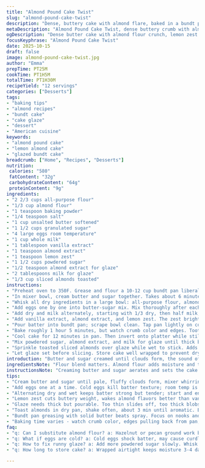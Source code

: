 ```yaml
---
title: "Almond Pound Cake Twist"
slug: "almond-pound-cake-twist"
description: "Dense, buttery cake with almond flare, baked in a bundt pan. Uses a mix of flour and almond flour for texture twist. Vanilla swapped with lemon zest for bright lift. Sugar slightly cut down to balance fats. Alternating wet/dry ingredients builds batter strength. Almond glaze with a hint of citrus, topped with toasted almonds. Watch crumb color and toothpick test for doneness. Greasing pan smartly prevents sticky nightmare. Notes on handling flour types and egg temperature. Glaze consistency crucial for right drip. Baking times flex depending on oven hot spots. A touch of salt sharpens sweetness. Not too sweet, not bland. A cake with soul and character."
metaDescription: "Almond Pound Cake Twist, dense buttery crumb with almond crunch, lemon zest brightens, toasted almond glaze seals rich buttery flavor for 12 servings."
ogDescription: "Dense butter cake with almond flour crunch, lemon zest zing, almond glaze topped with toasted nuts. Watch crumb, bake right, glaze thick for best drip."
focusKeyphrase: "Almond Pound Cake Twist"
date: 2025-10-15
draft: false
image: almond-pound-cake-twist.jpg
author: "Emma"
prepTime: PT25M
cookTime: PT1H5M
totalTime: PT1H30M
recipeYield: "12 servings"
categories: ["Desserts"]
tags:
- "baking tips"
- "almond recipes"
- "bundt cake"
- "cake glaze"
- "dessert"
- "American cuisine"
keywords:
- "almond pound cake"
- "lemon almond cake"
- "glazed bundt cake"
breadcrumb: ["Home", "Recipes", "Desserts"]
nutrition: 
 calories: "580"
 fatContent: "32g"
 carbohydrateContent: "64g"
 proteinContent: "9g"
ingredients:
- "2 2/3 cups all-purpose flour"
- "1/3 cup almond flour"
- "1 teaspoon baking powder"
- "1/4 teaspoon salt"
- "1 cup unsalted butter softened"
- "1 1/2 cups granulated sugar"
- "4 large eggs room temperature"
- "1 cup whole milk"
- "1 tablespoon vanilla extract"
- "1 teaspoon almond extract"
- "1 teaspoon lemon zest"
- "1 1/2 cups powdered sugar"
- "1/2 teaspoon almond extract for glaze"
- "2 tablespoons milk for glaze"
- "1/3 cup sliced almonds toasted"
instructions:
- "Preheat oven to 350F. Grease and flour a 10-12 cup bundt pan liberally. Flour makes release easier; don't skip."
- "In mixer bowl, cream butter and sugar together. Takes about 6 minutes until pale and fluffy. Important to trap air here, so patience."
- "Whisk all dry ingredients in a large bowl: all-purpose flour, almond flour, baking powder, salt. Almond flour adds subtle crunch and depth."
- "Add eggs one by one into butter-sugar mix. Mix thoroughly after each. Scrape bowl sides often, batter loves equal exposure."
- "Add dry and milk alternately, starting with 1/3 dry, then half milk, 1/3 dry, rest of milk, remaining dry. Mix gently but thoroughly after each addition."
- "Add vanilla extract, almond extract, and lemon zest. The zest brightens almond flavor, cutting weight of fats."
- "Pour batter into bundt pan; scrape bowl clean. Tap pan lightly on counter to pop air bubbles and level batter."
- "Bake roughly 1 hour 5 minutes, but watch crumb color and edges. Toothpick inserted in center should emerge nearly clean, few moist crumbs okay. Oven temps vary; don't trust timer blindly."
- "Cool cake for 12 minutes in pan. Then invert onto platter while still warm but not hot. The release is easier at this stage."
- "Mix powdered sugar, almond extract, and milk for glaze until thick but pourable. Drizzle over cooled cake. Too thin will run off, too thick won’t spread."
- "Sprinkle toasted sliced almonds over glaze while wet to stick. Adds crunch and nutty aroma. Toast almonds in dry skillet until fragrant, about 3 minutes, shake pan often."
- "Let glaze set before slicing. Store cake well wrapped to prevent drying."
introduction: "Butter and sugar creamed until clouds form, the sound of mixer whirring, beats measured. Flour not just flour - pure all-purpose, bolstered with almond flour's nuttiness, because bland cake is just sad. Eggs, cold from fridge, beaten in one at a time - patience or dense disaster. Milk watering it down? No, it blooms the batter's strength. Lemon zest, a spark against the shy almond extract - learned this from botching vanilla-only versions. Glaze is almost a promise of sticky fingers, powder sugar melding with a creamy liquid drizzle. Toasted almonds crackle on top like tiny percussion instruments. Baking time not set in stone; eyes and toothpick judge. Bundt pan greased like a well-oiled machine - sticky cakes unforgivable. The story of this cake is trial by error, the kitchen smells speaking louder than timers. Cuts clean, rich crumb, a bite of buttery nostalgia with a twist of bright."
ingredientsNote: "Flour blend matters. Almond flour adds moisture and texture; can be swapped for hazelnut or ground pecans, but don’t exceed 1/3 cup or batter gets greasy. Butter must be softened but not melting. Old butter? Microwave, 5 seconds max. Sugar can be trimmed a bit for less sweetness or swapped half-and-half with brown sugar for deep molasses notes. Eggs at room temp emulsify better, yield finer crumb; cold eggs risk curdled batter. Milk works best whole but can use buttermilk for acidity and tender crumb. Vanilla extract optional if adding lemon zest, which brightens flavors; too much extract overwhelms. Almond extract is potent; use sparingly. Glaze thickness matters: too runny, slides off, too thick, blobs awkwardly. Milk in glaze can be subbed by cream or almond milk for subtle flavor. Toasted almonds are non-negotiable for crunch contrast; burns easily, don’t walk away during toast. Bundt pan greasing crucial: use solid butter over spray to avoid sections forgetting coat."
instructionsNote: "Creaming butter and sugar aerates and sets the cake’s lightness — don’t rush, don’t mix too fast. When adding eggs, incorporate slowly to maintain emulsion; bowl scraping is your friend. Alternating dry and wet ingredients prevents gluten overdevelopment, keeps cake tender. Mixing technique is balance: stir enough but avoid overmixing or crumb gets dense. Folding in extracts and zest at the end preserves their vibrancy. Batter consistency should be thick but stirrable - too thin hints at measurement errors. Baking times are guidelines - look for deep golden crust, edges pulling away slightly from pan, toothpick test mostly clean with few moist crumbs. Invert warm but rested cake carefully; cooling completely in pan risks sticking. Glaze should be poured when cake is fully cool; else melts into cake and disappears. Use a whisk—not a spoon—to ensure glaze lumps vanish and texture is silky. Sprinkle almonds immediately after glaze drizzle; timing locks them beautifully in place. Store leftovers wrapped airtight to keep buttery moisture intact, freeze if longer than 3 days."
tips:
- "Cream butter and sugar until pale, fluffy clouds form, mixer whirring important. Don’t rush aeration or cake gets dense lump. Slow patience traps air in batter."
- "Add eggs one at a time. Cold eggs kill batter texture; room temp is non-negotiable. Scrape bowl sides between additions. Uneven mixing means patchy crumb."
- "Alternating dry and wet keeps batter strong but tender; start and end with dry. Mix gently after each addition. Overmix, gluten builds, crumb tough. Under mix, lumps linger."
- "Lemon zest cuts buttery weight, wakes almond flavors better than vanilla here. Add zest last to keep zing bright, not muddled. Almond extract potent; a little goes long way."
- "Glaze needs thick but pourable. Too thin slides off, too thick blobs awkwardly. Whisk powdered sugar with milk slowly. Use cream or almond milk to adjust flavor or thickness."
- "Toast almonds in dry pan, shake often, about 3 min until aromatic. Burns ruin nutty crunch. Timing matters; little smoke means pull off heat. Add immediately to wet glaze to stick."
- "Bundt pan greasing with solid butter beats spray. Focus on nooks and ridges. Butter melting too fast? Microwave max 5 sec. Forgot pan here means sticky nightmare, mess and breakage."
- "Baking time varies - watch crumb color, edges pulling back from pan, toothpick test crucial. Insert toothpick in center; clean or few moist crumb bits ok. Don’t rely solely on timer."
faq:
- "q: Can I substitute almond flour? a: Hazelnut or pecan ground work but max 1/3 cup. Higher and batter gets greasy, heavy. Texture changes noticeably. Almond best for crumb and moisture."
- "q: What if eggs are cold? a: Cold eggs shock batter, may cause curdling or lumps. Room temp eggs form better emulsion, finer crumb. If forgot, warm gently in warm water bath, quick fix."
- "q: How to fix runny glaze? a: Add more powdered sugar slowly. Whisk constantly. If glaze too thick, milk or cream little by little. Glaze consistency crucial for visual and texture finish."
- "q: How long to store cake? a: Wrapped airtight keeps moisture 3-4 days fridge. Freeze wrapped tightly for weeks. Keep glaze set before wrapping to avoid soggy top. Reheat slight in warm oven."

---
```

